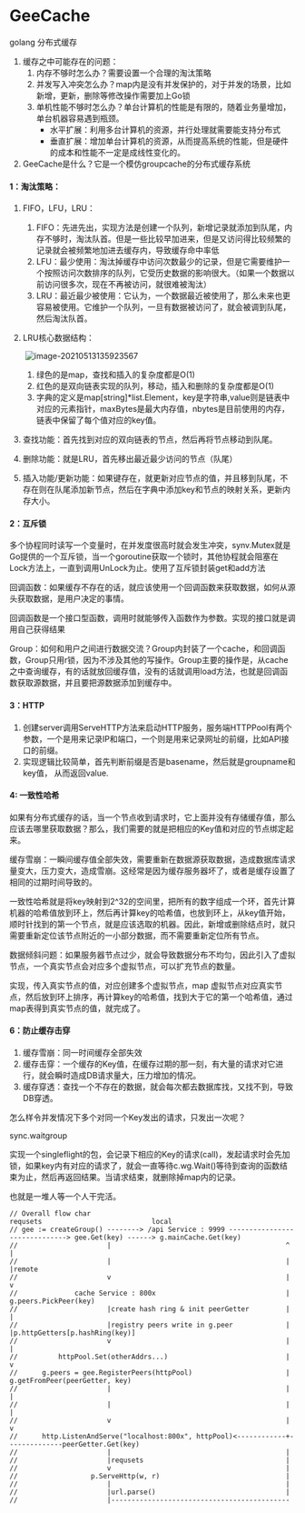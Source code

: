 # GeeCache
golang 分布式缓存

1. 缓存之中可能存在的问题：
   1. 内存不够时怎么办？需要设置一个合理的淘汰策略
   2. 并发写入冲突怎么办？map内是没有并发保护的，对于并发的场景，比如新增，更新，删除等修改操作需要加上Go锁
   3. 单机性能不够时怎么办？单台计算机的性能是有限的，随着业务量增加，单台机器容易遇到瓶颈。
      - 水平扩展：利用多台计算机的资源，并行处理就需要能支持分布式
      - 垂直扩展：增加单台计算机的资源，从而提高系统的性能，但是硬件的成本和性能不一定是成线性变化的。
2. GeeCache是什么？它是一个模仿groupcache的分布式缓存系统



#### 1：淘汰策略：

1. FIFO，LFU，LRU：

   1. FIFO：先进先出，实现方法是创建一个队列，新增记录就添加到队尾，内存不够时，淘汰队首。但是一些比较早加进来，但是又访问得比较频繁的记录就会被频繁地加进去缓存内，导致缓存命中率低
   2. LFU：最少使用：淘汰掉缓存中访问次数最少的记录，但是它需要维护一个按照访问次数排序的队列，它受历史数据的影响很大。（如果一个数据以前访问很多次，现在不再被访问，就很难被淘汰）
   3. LRU：最近最少被使用：它认为，一个数据最近被使用了，那么未来也更容易被使用。它维护一个队列，一旦有数据被访问了，就会被调到队尾，然后淘汰队首。

2. LRU核心数据结构：

   ​	![image-20210513135923567](C:\Users\LWXN\AppData\Roaming\Typora\typora-user-images\image-20210513135923567.png)

   1. 绿色的是map，查找和插入的复杂度都是O(1)
   2. 红色的是双向链表实现的队列，移动，插入和删除的复杂度都是O(1)
   3. 字典的定义是map[string]*list.Element，key是字符串,value则是链表中对应的元素指针，maxBytes是最大内存值，nbytes是目前使用的内存，链表中保留了每个值对应的key值。

3. 查找功能：首先找到对应的双向链表的节点，然后再将节点移动到队尾。

4. 删除功能：就是LRU，首先移出最近最少访问的节点（队尾）

5. 插入功能/更新功能：如果键存在，就更新对应节点的值，并且移到队尾，不存在则在队尾添加新节点，然后在字典中添加key和节点的映射关系，更新内存大小。



#### 2：互斥锁

多个协程同时读写一个变量时，在并发度很高时就会发生冲突，synv.Mutex就是Go提供的一个互斥锁，当一个goroutine获取一个锁时，其他协程就会阻塞在Lock方法上，一直到调用UnLock为止。使用了互斥锁封装get和add方法

回调函数：如果缓存不存在的话，就应该使用一个回调函数来获取数据，如何从源头获取数据，是用户决定的事情。

回调函数是一个接口型函数，调用时就能够传入函数作为参数。实现的接口就是调用自己获得结果



Group：如何和用户之间进行数据交流？Group内封装了一个cache，和回调函数，Group只用r锁，因为不涉及其他的写操作。Group主要的操作是，从cache之中查询缓存，有的话就放回缓存值，没有的话就调用load方法，也就是回调函数获取源数据，并且要把源数据添加到缓存中。



#### 3：HTTP

1. 创建server调用ServeHTTP方法来启动HTTP服务，服务端HTTPPool有两个参数，一个是用来记录IP和端口，一个则是用来记录网址的前缀，比如API接口的前缀。
2. 实现逻辑比较简单，首先判断前缀是否是basename，然后就是groupname和key值， 从而返回value.



#### 4:  一致性哈希

如果有分布式缓存的话，当一个节点收到请求时，它上面并没有存储缓存值，那么应该去哪里获取数据？那么，我们需要的就是把相应的Key值和对应的节点绑定起来。

缓存雪崩：一瞬间缓存值全部失效，需要重新在数据源获取数据，造成数据库请求量变大，压力变大，造成雪崩。这经常是因为缓存服务器坏了，或者是缓存设置了相同的过期时间导致的。

一致性哈希就是将key映射到2^32的空间里，把所有的数字组成一个环，首先计算机器的哈希值放到环上，然后再计算key的哈希值，也放到环上，从key值开始，顺时针找到的第一个节点，就是应该选取的机器。因此，新增或删除结点时，就只需要重新定位该节点附近的一小部分数据，而不需要重新定位所有节点。



数据倾斜问题：如果服务器节点过少，就会导致数据分布不均匀，因此引入了虚拟节点，一个真实节点会对应多个虚拟节点，可以扩充节点的数量。

实现，传入真实节点的值，对应创建多个虚拟节点，map 虚拟节点对应真实节点，然后放到环上排序，再计算key的哈希值，找到大于它的第一个哈希值，通过map表得到真实节点的值，就完成了。



#### 6：防止缓存击穿

1. 缓存雪崩：同一时间缓存全部失效
2. 缓存击穿：一个缓存的Key值，在缓存过期的那一刻，有大量的请求对它进行，就会瞬时造成DB请求量大，压力增加的情况。
3. 缓存穿透：查找一个不存在的数据，就会每次都去数据库找，又找不到，导致DB穿透。

怎么样令并发情况下多个对同一个Key发出的请求，只发出一次呢？

sync.waitgroup

实现一个singleflight的包，会记录下相应的Key的请求(call)，发起请求时会先加锁，如果key内有对应的请求了，就会一直等待c.wg.Wait()等待到查询的函数结束为止，然后再返回结果。当请求结束，就删除掉map内的记录。

也就是一堆人等一个人干完活。



```
// Overall flow char										     requsets					        local
// gee := createGroup() --------> /api Service : 9999 ------------------------------> gee.Get(key) ------> g.mainCache.Get(key)
// 						|											^					|
// 						|											|					|remote
// 						v											|					v
// 				cache Service : 800x								|			g.peers.PickPeer(key)
// 						|create hash ring & init peerGetter			|					|
// 						|registry peers write in g.peer				|					|p.httpGetters[p.hashRing(key)]
// 						v											|					|
//			httpPool.Set(otherAddrs...)								|					v
// 		g.peers = gee.RegisterPeers(httpPool)						|			g.getFromPeer(peerGetter, key)
// 						|											|					|
// 						|											|					|
// 						v											|					v
// 		http.ListenAndServe("localhost:800x", httpPool)<------------+--------------peerGetter.Get(key)
// 						|											|
// 						|requsets									|
// 						v											|
// 					p.ServeHttp(w, r)								|
// 						|											|
// 						|url.parse()								|
// 						|--------------------------------------------
```

